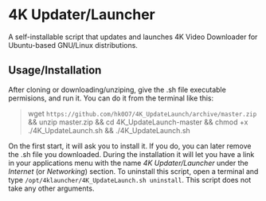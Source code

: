 # 4K Updater/Launcher
A self-installable script that updates and launches 4K Video Downloader for Ubuntu-based GNU/Linux distributions.

## Usage/Installation
After cloning or downloading/unziping, give the .sh file executable permisions, and run it.
You can do it from the terminal like this:
> wget `https://github.com/hk0O7/4K_UpdateLaunch/archive/master.zip` && unzip master.zip && cd 4K_UpdateLaunch-master && chmod +x ./4K_UpdateLaunch.sh && ./4K_UpdateLaunch.sh

On the first start, it will ask you to install it. If you do, you can later remove the .sh file you downloaded. 
During the installation it will let you have a link in your applications menu with the name *4K Updater/Launcher* under the *Internet* (or *Networking*) section.
To uninstall this script, open a terminal and type `/opt/4klauncher/4K_UpdateLaunch.sh uninstall`. This script does not take any other arguments.
